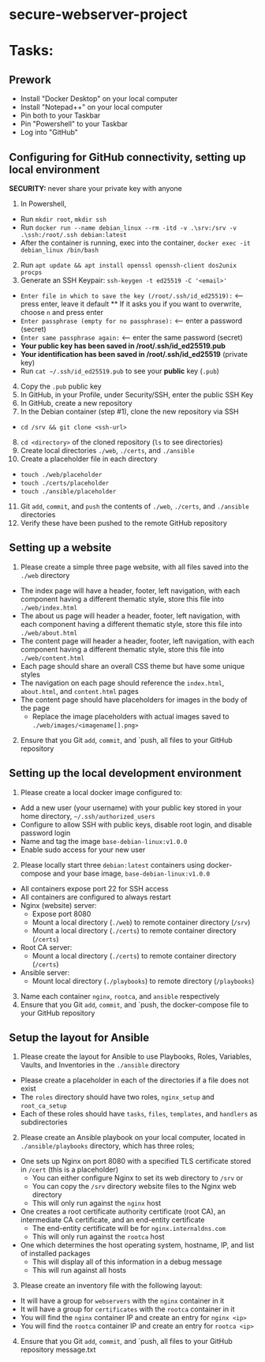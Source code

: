 # secure-webserver-project

# Tasks:

## Prework

* Install "Docker Desktop" on your local computer
* Install "Notepad++" on your local computer
* Pin both to your Taskbar
* Pin "Powershell" to your Taskbar
* Log into "GitHub"

## Configuring for GitHub connectivity, setting up local environment

**SECURITY:** never share your private key with anyone

1. In Powershell,
  * Run `mkdir root`, `mkdir ssh`
  * Run `docker run --name debian_linux --rm -itd -v .\srv:/srv -v .\ssh:/root/.ssh debian:latest`
  * After the container is running, exec into the container, `docker exec -it debian_linux /bin/bash`
2. Run `apt update && apt install openssl openssh-client dos2unix procps`
3. Generate an SSH Keypair: `ssh-keygen -t ed25519 -C '<email>'`
  * `Enter file in which to save the key (/root/.ssh/id_ed25519):` <-- press enter, leave it default
    ** If it asks you if you want to overwrite, choose `n` and press enter
  * `Enter passphrase (empty for no passphrase):` <-- enter a password (secret)
  * `Enter same passphrase again:` <-- enter the same password (secret)
  * **Your public key has been saved in /root/.ssh/id_ed25519.pub**
  * **Your identification has been saved in /root/.ssh/id_ed25519** (private key)
  * Run `cat ~/.ssh/id_ed25519.pub` to see your **public** key (`.pub`)
4. Copy the `.pub` public key
5. In GitHub, in your Profile, under Security/SSH, enter the public SSH Key
6. In GitHub, create a new repository
7. In the Debian container (step #1), clone the new repository via SSH
  * `cd /srv && git clone <ssh-url>`
8. `cd <directory>` of the cloned repository (`ls` to see directories)
9. Create local directories `./web`, `./certs`, and `./ansible`
10. Create a placeholder file in each directory
  * `touch ./web/placeholder`
  * `touch ./certs/placeholder`
  * `touch ./ansible/placeholder`
11. Git `add`, `commit`, and `push` the contents of `./web`, `./certs`, and `./ansible` directories
12. Verify these have been pushed to the remote GitHub repository

## Setting up a website

1. Please create a simple three page website, with all files saved into the `./web` directory
  - The index page will have a header, footer, left navigation, with each component having a different thematic style, store this file into `./web/index.html`
  - The about us page will header a header, footer, left navigation, with each component having a different thematic style, store this file into `./web/about.html`
  - The content page will header a header, footer, left navigation, with each component having a different thematic style, store this file into `./web/content.html`
  - Each page should share an overall CSS theme but have some unique styles
  - The navigation on each page should reference the `index.html`, `about.html`, and `content.html` pages
  - The content page should have placeholders for images in the body of the page
    - Replace the image placeholders with actual images saved to `./web/images/<imagename[].png>`
2. Ensure that you Git `add`, `commit`, and `push, all files to your GitHub repository

## Setting up the local development environment

1. Please create a local docker image configured to:
  - Add a new user (your username) with your public key stored in your home directory, `~/.ssh/authorized_users`
  - Configure to allow SSH with public keys, disable root login, and disable password login
  - Name and tag the image `base-debian-linux:v1.0.0`
  - Enable sudo access for your new user
2. Please locally start three `debian:latest` containers using docker-compose and your base image, `base-debian-linux:v1.0.0`
  - All containers expose port 22 for SSH access
  - All containers are configured to always restart
  - Nginx (website) server:
    - Expose port 8080
	- Mount a local directory (`./web`) to remote container directory (`/srv`)
	- Mount a local directory (`./certs`) to remote container directory (`/certs`)
  - Root CA server: 
    - Mount a local directory (`./certs`) to remote container directory (`/certs`)
  - Ansible server:
    - Mount local directory (`./playbooks`) to remote directory (`/playbooks`)
3. Name each container `nginx`, `rootca`, and `ansible` respectively
4. Ensure that you Git `add`, `commit`, and `push, the docker-compose file to your GitHub repository

## Setup the layout for Ansible

1. Please create the layout for Ansible to use Playbooks, Roles, Variables, Vaults, and Inventories in the `./ansible` directory
  - Please create a placeholder in each of the directories if a file does not exist
  - The `roles` directory should have two roles, `nginx_setup` and `root_ca_setup`
  - Each of these roles should have `tasks`, `files`, `templates`, and `handlers` as subdirectories
2. Please create an Ansible playbook on your local computer, located in `./ansible/playbooks` directory, which has three roles; 
  - One sets up Nginx on port 8080 with a specified TLS certificate stored in `/cert` (this is a placeholder)
    - You can either configure Nginx to set its web directory to `/srv` or
    - You can copy the `/srv` directory website files to the Nginx web directory
	- This will only run against the `nginx` host
  - One creates a root certificate authority certificate (root CA), an intermediate CA certificate, and an end-entity certificate
	- The end-entity certificate will be for `nginx.internaldns.com`
	- This will only run against the `rootca` host
  - One which determines the host operating system, hostname, IP, and list of installed packages
    - This will display all of this information in a debug message
	- This will run against all hosts
3. Please create an inventory file with the following layout:
  - It will have a group for `webservers` with the `nginx` container in it
  - It will have a group for `certificates` with the `rootca` container in it
  - You will find the `nginx` container IP and create an entry for `nginx <ip>`
  - You will find the `rootca` container IP and create an entry for `rootca <ip>`
4. Ensure that you Git `add`, `commit`, and `push, all files to your GitHub repository
message.txt
